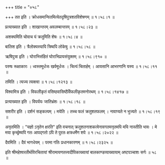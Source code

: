 +++
title = "०५८"

+++
तत इति । क्रोधसमान्वितमित्येतदृषिपुत्रशतविशेषणम्  ॥  १।५८।१ ॥   

  

प्रत्याख्यात इति । शाखान्तरम् अवलम्बान्तरम्  ॥  १।५८।२३ ॥   

  

अशक्यमिति चोवाच यं क्रतुमिति शेषः  ॥  १।५८।४ ॥   

  

बालिश इति । त्रैलोक्यस्यापि त्रिष्वपि लोकेषु  ॥  १।५८।५८ ॥   

  

ऋषिपुत्रा इति । घोराभिसंहितं घोराभिप्रायसंयुक्तम्  ॥  १।५८।९१० ॥   

  

परुषः रूक्षाकारः । ध्वस्तमूर्धजः खर्वमूर्धजः । चित्यं चितार्हम् । आयसानि आभरणानि यस्य  ॥  १।५८।११ ॥   

  

तमिति । त्यज्य त्यक्त्वा  ॥  १।५८।१२१३ ॥   

  

विश्वामित्र इति । विफलीकृतं वसिष्ठवासिष्ठैर्विफलीकृतमनोरथम्  ॥  १।५८।१४१७ ॥   

  

प्रत्याख्यात इति । विपर्ययः जातिभ्रंशः  ॥  १।५८।१८ ॥   

  

सशरीर इति । दर्शनं सङ्कल्पम् । मयेति । तच्च फलं क्रतुशतफलम् । नावाप्यते न भुज्यते  ॥  १।५८।१९ ॥   

  

अनृतमिति । "यज्ञो ऽनृतेन क्षरति" इति वचनात् क्रतुशतनाशकत्वेनावगतमनृतमपि मयि नास्तीति भावः । मे मया कृच्छ्रेष्वपि गतः आपद्गतो ऽपि ते पुरतः क्षत्रधर्मेण शपे  ॥  १।५८।२०२२ ॥   

  

दैवमिति । दैवं भागधेयम् । परमा गतिः प्रधानकारणम्  ॥  १।५८।२३२५ ॥   

  

इति श्रीमहेश्वरतीर्थविरचितायां श्रीरामायणतत्त्वदीपिकाख्यायां बालकाण्डव्याख्यायाम् अष्टपञ्चाशः सर्गः  ॥  ५८  ॥   

  

  

